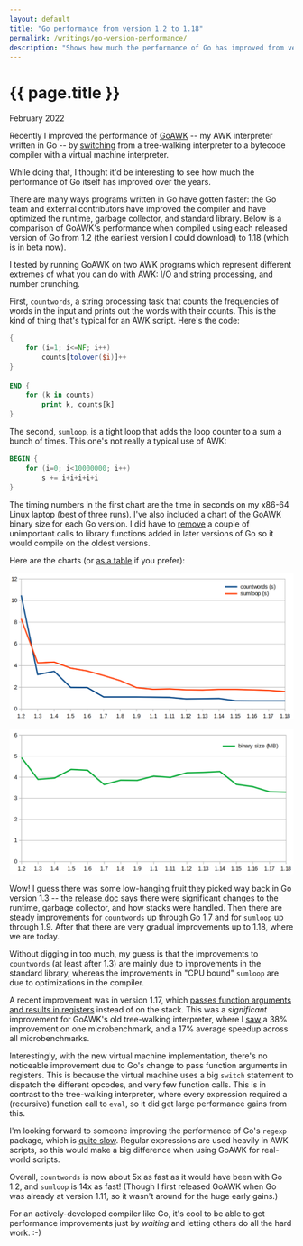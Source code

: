 ```yaml
---
layout: default
title: "Go performance from version 1.2 to 1.18"
permalink: /writings/go-version-performance/
description: "Shows how much the performance of Go has improved from version 1.2 through to 1.18 -- in its compiler, runtime, and libraries."
---
```

<h1>{{ page.title }}</h1>
<p class="subtitle">February 2022</p>


Recently I improved the performance of [GoAWK](https://github.com/benhoyt/goawk) -- my AWK interpreter written in Go -- by [switching](/writings/goawk-compiler-vm/) from a tree-walking interpreter to a bytecode compiler with a virtual machine interpreter.

While doing that, I thought it'd be interesting to see how much the performance of Go itself has improved over the years.

There are many ways programs written in Go have gotten faster: the Go team and external contributors have improved the compiler and have optimized the runtime, garbage collector, and standard library. Below is a comparison of GoAWK's performance when compiled using each released version of Go from 1.2 (the earliest version I could download) to 1.18 (which is in beta now).

I tested by running GoAWK on two AWK programs which represent different extremes of what you can do with AWK: I/O and string processing, and number crunching.

First, `countwords`, a string processing task that counts the frequencies of words in the input and prints out the words with their counts. This is the kind of thing that's typical for an AWK script. Here's the code:

```awk
{
    for (i=1; i<=NF; i++)
        counts[tolower($i)]++
}

END {
    for (k in counts)
        print k, counts[k]
}
```

The second, `sumloop`, is a tight loop that adds the loop counter to a sum a bunch of times. This one's not really a typical use of AWK:

```awk
BEGIN {
    for (i=0; i<10000000; i++)
        s += i+i+i+i+i
}
```

The timing numbers in the first chart are the time in seconds on my x86-64 Linux laptop (best of three runs). I've also included a chart of the GoAWK binary size for each Go version. I did have to [remove](https://github.com/benhoyt/goawk/pull/96/files#diff-75ce4f581748212eae300ff58d04530abc20be2c9a38873ef4de57128b1848d1R204) a couple of unimportant calls to library functions added in later versions of Go so it would compile on the oldest versions.

Here are the charts (or [as a table](https://github.com/benhoyt/goawk/blob/290c573830ec721ed39457cccd0071ac3929d142/goversions.txt) if you prefer):

![GoAWK speed across Go versions](/images/goawk-speed.png)

![GoAWK binary size across Go versions](/images/goawk-binary-size.png)

Wow! I guess there was some low-hanging fruit they picked way back in Go version 1.3 -- the [release doc](https://go.dev/doc/go1.3#impl) says there were significant changes to the runtime, garbage collector, and how stacks were handled. Then there are steady improvements for `countwords` up through Go 1.7 and for `sumloop` up through 1.9. After that there are very gradual improvements up to 1.18, where we are today.

Without digging in too much, my guess is that the improvements to `countwords` (at least after 1.3) are mainly due to improvements in the standard library, whereas the improvements in "CPU bound" `sumloop` are due to optimizations in the compiler.

A recent improvement was in version 1.17, which [passes function arguments and results in registers](https://menno.io/posts/golang-register-calling/) instead of on the stack. This was a *significant* improvement for GoAWK's old tree-walking interpreter, where I [saw](https://groups.google.com/g/golang-nuts/c/rHLMH2wHi8U/m/oW73wnEZBgAJ) a 38% improvement on one microbenchmark, and a 17% average speedup across all microbenchmarks.

Interestingly, with the new virtual machine implementation, there's no noticeable improvement due to Go's change to pass function arguments in registers. This is because the virtual machine uses a big `switch` statement to dispatch the different opcodes, and very few function calls. This is in contrast to the tree-walking interpreter, where every expression required a (recursive) function call to `eval`, so it did get large performance gains from this.

I'm looking forward to someone improving the performance of Go's `regexp` package, which is [quite slow](https://github.com/golang/go/issues/26623). Regular expressions are used heavily in AWK scripts, so this would make a big difference when using GoAWK for real-world scripts.

Overall, `countwords` is now about 5x as fast as it would have been with Go 1.2, and `sumloop` is 14x as fast! (Though I first released GoAWK when Go was already at version 1.11, so it wasn't around for the huge early gains.)

For an actively-developed compiler like Go, it's cool to be able to get performance improvements just by *waiting* and letting others do all the hard work. :-)
